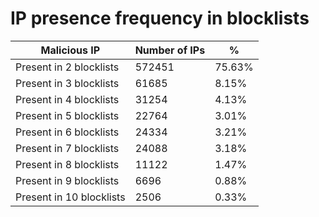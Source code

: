 # IP presence frequency in blocklists
| Malicious IP | Number of IPs | % |
|----|----|----|
| Present in 2 blocklists | 572451 | 75.63% |
| Present in 3 blocklists | 61685 | 8.15% |
| Present in 4 blocklists | 31254 | 4.13% |
| Present in 5 blocklists | 22764 | 3.01% |
| Present in 6 blocklists | 24334 | 3.21% |
| Present in 7 blocklists | 24088 | 3.18% |
| Present in 8 blocklists | 11122 | 1.47% |
| Present in 9 blocklists | 6696 | 0.88% |
| Present in 10 blocklists | 2506 | 0.33% |

